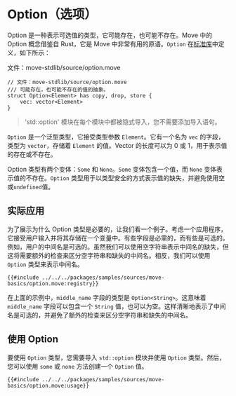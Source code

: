 # Option（选项）

Option 是一种表示可选值的类型，它可能存在，也可能不存在。Move 中的 Option 概念借鉴自 Rust，它是 Move 中非常有用的原语。`Option` 在[标准库](./standard-library.md)中定义，如下所示：

文件：move-stdlib/source/option.move

```move
// 文件：move-stdlib/source/option.move
/// 可能存在，也可能不存在的值的抽象。
struct Option<Element> has copy, drop, store {
    vec: vector<Element>
}
```

> 'std::option' 模块在每个模块中都被隐式导入，您不需要添加导入语句。

`Option` 是一个泛型类型，它接受类型参数 `Element`。它有一个名为 `vec` 的字段，类型为 `vector`，存储着 `Element` 的值。Vector 的长度可以为 0 或 1，用于表示值的存在或不存在。

Option 类型有两个变体：`Some` 和 `None`。`Some` 变体包含一个值，而 `None` 变体表示值的不存在。`Option` 类型用于以类型安全的方式表示值的缺失，并避免使用空或`undefined`值。

## 实际应用

为了展示为什么 Option 类型是必要的，让我们看一个例子。考虑一个应用程序，它接受用户输入并将其存储在一个变量中。有些字段是必需的，而有些是可选的。例如，用户的中间名是可选的。虽然我们可以使用空字符串表示中间名的缺失，但这将需要额外的检查来区分空字符串和缺失的中间名。相反，我们可以使用 `Option` 类型来表示中间名。

```move
{{#include ../../../packages/samples/sources/move-basics/option.move:registry}}
```

在上面的示例中，`middle_name` 字段的类型是 `Option<String>`。这意味着 `middle_name` 字段可以包含一个 `String` 值，也可以为空。这样清晰地表示了中间名是可选的，并避免了额外的检查来区分空字符串和缺失的中间名。

## 使用 Option

要使用 `Option` 类型，您需要导入 `std::option` 模块并使用 `Option` 类型。然后，您可以使用 `some` 或 `none` 方法创建一个 `Option` 值。

```move
{{#include ../../../packages/samples/sources/move-basics/option.move:usage}}
```